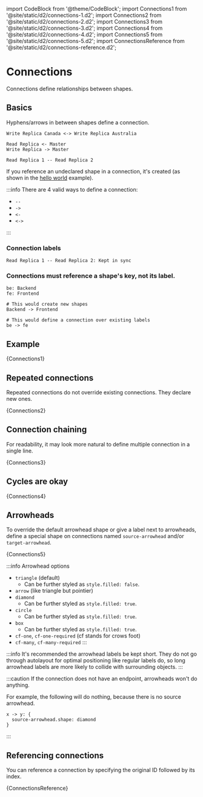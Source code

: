 import CodeBlock from '@theme/CodeBlock';
import Connections1 from '@site/static/d2/connections-1.d2';
import Connections2 from '@site/static/d2/connections-2.d2';
import Connections3 from '@site/static/d2/connections-3.d2';
import Connections4 from '@site/static/d2/connections-4.d2';
import Connections5 from '@site/static/d2/connections-5.d2';
import ConnectionsReference from '@site/static/d2/connections-reference.d2';

# Connections

Connections define relationships between shapes.

## Basics

Hyphens/arrows in between shapes define a connection.

```d2
Write Replica Canada <-> Write Replica Australia

Read Replica <- Master
Write Replica -> Master

Read Replica 1 -- Read Replica 2
```

If you reference an undeclared shape in a connection, it's created (as shown in the [hello
world](hello-world.md) example).

:::info
There are 4 valid ways to define a connection:

- `--`
- `->`
- `<-`
- `<->`

:::

### Connection labels

```d2
Read Replica 1 -- Read Replica 2: Kept in sync
```

### Connections must reference a shape's key, not its label.

```d2
be: Backend
fe: Frontend

# This would create new shapes
Backend -> Frontend

# This would define a connection over existing labels
be -> fe
```

## Example

<CodeBlock className="language-d2">
    {Connections1}
</CodeBlock>

<div className="embedSVG" dangerouslySetInnerHTML={{__html: require('@site/static/img/generated/connections-1.svg2')}}></div>

## Repeated connections

Repeated connections do not override existing connections. They declare new ones.

<CodeBlock className="language-d2">
    {Connections2}
</CodeBlock>

<div className="embedSVG" dangerouslySetInnerHTML={{__html: require('@site/static/img/generated/connections-2.svg2')}}></div>

## Connection chaining

For readability, it may look more natural to define multiple connection in a single line.

<CodeBlock className="language-d2">
    {Connections3}
</CodeBlock>

<div className="embedSVG" dangerouslySetInnerHTML={{__html: require('@site/static/img/generated/connections-3.svg2')}}></div>

## Cycles are okay

<CodeBlock className="language-d2">
    {Connections4}
</CodeBlock>

<div className="embedSVG" dangerouslySetInnerHTML={{__html: require('@site/static/img/generated/connections-4.svg2')}}></div>

## Arrowheads

To override the default arrowhead shape or give a label next to arrowheads, define a special shape on connections named `source-arrowhead` and/or `target-arrowhead`.

<CodeBlock className="language-d2">
    {Connections5}
</CodeBlock>

<div className="embedSVG" dangerouslySetInnerHTML={{__html: require('@site/static/img/generated/connections-5.svg2')}}></div>

:::info Arrowhead options
- `triangle` (default)
  - Can be further styled as `style.filled: false`.
- `arrow` (like triangle but pointier)
- `diamond`
  - Can be further styled as `style.filled: true`.
- `circle`
  - Can be further styled as `style.filled: true`.
- `box`
  - Can be further styled as `style.filled: true`.
- `cf-one`, `cf-one-required` (cf stands for crows foot)
- `cf-many`, `cf-many-required`
:::

:::info
It's recommended the arrowhead labels be kept short. They do not go through
autolayout for optimal positioning like regular labels do, so long arrowhead labels are
more likely to collide with surrounding objects.
:::

:::caution
If the connection does not have an endpoint, arrowheads won't do anything.

For example, the following will do nothing, because there is no source arrowhead.

```d2
x -> y: {
  source-arrowhead.shape: diamond
}
```
:::

## Referencing connections

You can reference a connection by specifying the original ID followed by its index.

<CodeBlock className="language-d2">
    {ConnectionsReference}
</CodeBlock>

<div className="embedSVG" dangerouslySetInnerHTML={{__html: require('@site/static/img/generated/connections-reference.svg2')}}></div>
